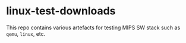 # linux-test-downloads

This repo contains various artefacts for testing MIPS SW stack such as `qemu`, `linux`, etc.
